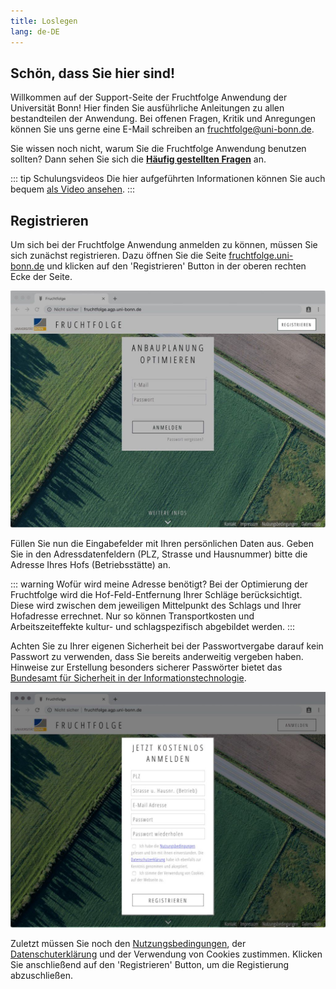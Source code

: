 ```yaml
---
title: Loslegen
lang: de-DE
---
```

## Schön, dass Sie hier sind!
Willkommen auf der Support-Seite der Fruchtfolge Anwendung der Universität Bonn! 
Hier finden Sie ausführliche Anleitungen zu allen bestandteilen der Anwendung.
Bei offenen Fragen, Kritik und Anregungen können Sie uns gerne eine E-Mail schreiben an [fruchtfolge@uni-bonn.de](mailto:fruchtfolge@uni-bonn.de).

Sie wissen noch nicht, warum Sie die Fruchtfolge Anwendung benutzen sollten? Dann sehen Sie sich die [**Häufig gestellten Fragen**](./faq/faq.html#warum-sollte-ich-die-fruchtfolge-anwendung-benutzen) an.

::: tip Schulungsvideos
Die hier aufgeführten Informationen können Sie auch bequem [als Video ansehen](./videos/videos.html#registrieren).
:::


## Registrieren
Um sich bei der Fruchtfolge Anwendung anmelden zu können, müssen Sie sich zunächst registrieren. Dazu öffnen Sie die Seite [fruchtfolge.uni-bonn.de](https://fruchtfolge.agp.uni-bonn.de) und klicken auf den 'Registrieren' Button in der oberen rechten Ecke der Seite.

![Registrieren](./img/login.jpg)

Füllen Sie nun die Eingabefelder mit Ihren persönlichen Daten aus. 
Geben Sie in den Adressdatenfeldern (PLZ, Strasse und Hausnummer) bitte die Adresse Ihres Hofs (Betriebsstätte) an.

::: warning Wofür wird meine Adresse benötigt?
Bei der Optimierung der Fruchtfolge wird die Hof-Feld-Entfernung Ihrer Schläge berücksichtigt.
Diese wird zwischen dem jeweiligen Mittelpunkt des Schlags und Ihrer Hofadresse errechnet.
Nur so können Transportkosten und Arbeitszeiteffekte kultur- und schlagspezifisch abgebildet werden.
:::

Achten Sie zu Ihrer eigenen Sicherheit bei der Passwortvergabe darauf kein Passwort zu verwenden, dass Sie bereits anderweitig vergeben haben. Hinweise zur Erstellung besonders sicherer Passwörter bietet das [Bundesamt für Sicherheit in der Informationstechnologie](https://www.bsi-fuer-buerger.de/BSIFB/DE/Empfehlungen/Passwoerter/passwoerter_node.html).

![Formular](./img/form.jpg)

Zuletzt müssen Sie noch den [Nutzungsbedingungen](https://fruchtfolge.agp.uni-bonn.de/nutzungsbedingungen), der [Datenschuterklärung](https://fruchtfolge.agp.uni-bonn.de/datenschutz) und der Verwendung von Cookies zustimmen. Klicken Sie anschließend auf den 'Registrieren' Button, um die Registierung abzuschließen.
